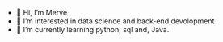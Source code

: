 - 👋 Hi, I’m Merve
- 👀 I’m interested in data science and back-end devolopment
- 🌱 I’m currently learning python, sql and, Java.


